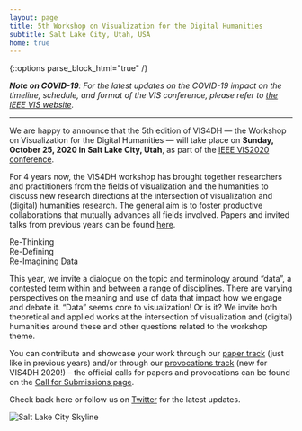 ```yaml
---
layout: page
title: 5th Workshop on Visualization for the Digital Humanities
subtitle: Salt Lake City, Utah, USA
home: true
---
```

{::options parse_block_html="true" /}

_**Note on COVID-19**: For the latest updates on the COVID-19 impact on the timeline, schedule, and format of the VIS conference, please refer to [the IEEE VIS website](http://ieeevis.org)._

---


We are happy to announce that the 5th edition of VIS4DH — the Workshop on Visualization for  the Digital Humanities — will take place on **Sunday, October 25, 2020 in Salt Lake City, Utah**, as part of the [IEEE VIS2020 conference](http://ieeevis.org/year/2020/welcome).

For 4 years now, the VIS4DH workshop has brought together researchers and practitioners from the fields of visualization and the humanities to discuss new research directions at the intersection of visualization and (digital) humanities research. The general aim is to foster productive collaborations that mutually advances all fields involved. Papers and invited talks from previous years can be found [here](/archives/).



<div class="stylized-text">

Re-Thinking<br>
Re-Defining<br>
Re-Imagining Data
</div>

This year, we invite a dialogue on the topic and terminology around “data”, a contested term within and between a range of disciplines. There are varying perspectives on the meaning and use of data that impact how we engage and debate it. “Data” seems core to visualization! Or is it?
We invite both theoretical and applied works at the intersection of visualization and (digital) humanities around these and other questions related to the workshop theme. 

You can contribute and showcase your work through our [paper track](/papers/) (just like in previous years) and/or through our [provocations track](/provocations/) (new for VIS4DH 2020!) – the official calls for papers and provocations can be found on the [Call for Submissions page](/cfp/). 

Check back here or follow us on [Twitter](https://www.twitter.com/VIS4DH) for the latest updates.


![Salt Lake City Skyline]({{site.baseurl}}/images/flyer1.png)